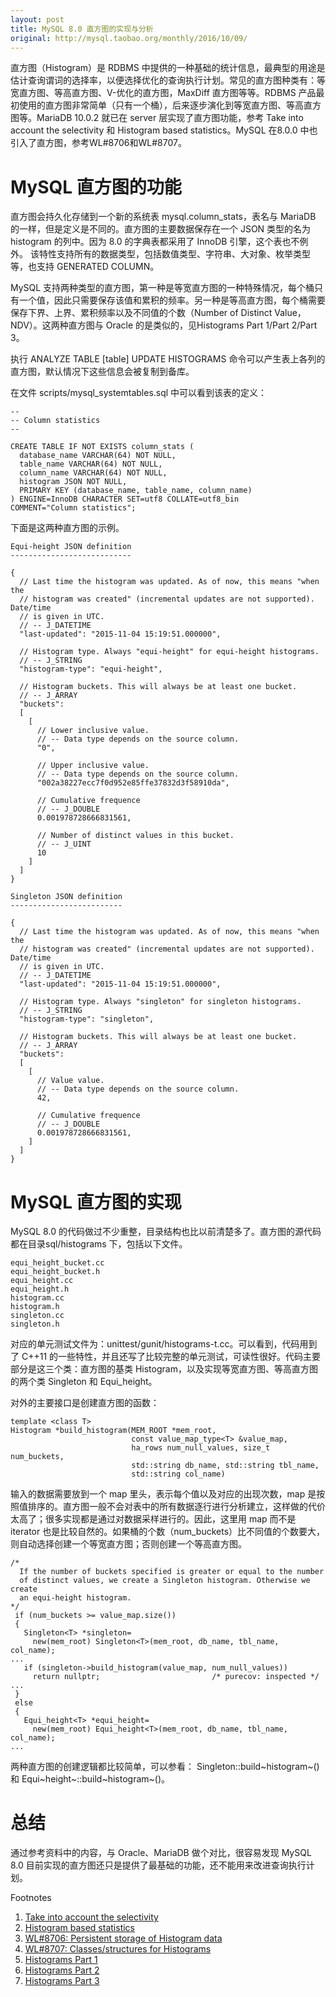 ```yaml
---
layout: post
title: MySQL 8.0 直方图的实现与分析
original: http://mysql.taobao.org/monthly/2016/10/09/
---
```


直方图（Histogram）是 RDBMS 中提供的一种基础的统计信息，最典型的用途是估计查询谓词的选择率，以便选择优化的查询执行计划。常见的直方图种类有：等宽直方图、等高直方图、V-优化的直方图，MaxDiff 直方图等等。RDBMS 产品最初使用的直方图非常简单（只有一个桶），后来逐步演化到等宽直方图、等高直方图等。MariaDB 10.0.2 就已在 server 层实现了直方图功能，参考 Take into account the selectivity 和 Histogram based statistics。MySQL 在8.0.0 中也引入了直方图，参考WL#8706和WL#8707。

# MySQL 直方图的功能

直方图会持久化存储到一个新的系统表 mysql.column_stats，表名与 MariaDB 的一样，但是定义是不同的。直方图的主要数据保存在一个 JSON 类型的名为 histogram 的列中。因为 8.0 的字典表都采用了 InnoDB 引擎，这个表也不例外。 该特性支持所有的数据类型，包括数值类型、字符串、大对象、枚举类型等，也支持 GENERATED COLUMN。

MySQL 支持两种类型的直方图，第一种是等宽直方图的一种特殊情况，每个桶只有一个值，因此只需要保存该值和累积的频率。另一种是等高直方图，每个桶需要保存下界、上界、累积频率以及不同值的个数（Number of Distinct Value，NDV）。这两种直方图与 Oracle 的是类似的，见Histograms Part 1/Part 2/Part 3。

执行 ANALYZE TABLE [table] UPDATE HISTOGRAMS 命令可以产生表上各列的直方图，默认情况下这些信息会被复制到备库。

在文件 scripts/mysql_systemtables.sql 中可以看到该表的定义：

```
--
-- Column statistics
--

CREATE TABLE IF NOT EXISTS column_stats (
  database_name VARCHAR(64) NOT NULL,
  table_name VARCHAR(64) NOT NULL,
  column_name VARCHAR(64) NOT NULL,
  histogram JSON NOT NULL,
  PRIMARY KEY (database_name, table_name, column_name)
) ENGINE=InnoDB CHARACTER SET=utf8 COLLATE=utf8_bin
COMMENT="Column statistics";
```

下面是这两种直方图的示例。

```
Equi-height JSON definition
---------------------------

{
  // Last time the histogram was updated. As of now, this means "when the
  // histogram was created" (incremental updates are not supported). Date/time
  // is given in UTC.
  // -- J_DATETIME
  "last-updated": "2015-11-04 15:19:51.000000",

  // Histogram type. Always "equi-height" for equi-height histograms.
  // -- J_STRING
  "histogram-type": "equi-height",

  // Histogram buckets. This will always be at least one bucket.
  // -- J_ARRAY
  "buckets":
  [
    [
      // Lower inclusive value.
      // -- Data type depends on the source column.
      "0",

      // Upper inclusive value.
      // -- Data type depends on the source column.
      "002a38227ecc7f0d952e85ffe37832d3f58910da",

      // Cumulative frequence
      // -- J_DOUBLE
      0.001978728666831561,

      // Number of distinct values in this bucket.
      // -- J_UINT
      10
    ]
  ]
}

Singleton JSON definition
-------------------------

{
  // Last time the histogram was updated. As of now, this means "when the
  // histogram was created" (incremental updates are not supported). Date/time
  // is given in UTC.
  // -- J_DATETIME
  "last-updated": "2015-11-04 15:19:51.000000",

  // Histogram type. Always "singleton" for singleton histograms.
  // -- J_STRING
  "histogram-type": "singleton",

  // Histogram buckets. This will always be at least one bucket.
  // -- J_ARRAY
  "buckets":
  [
    [
      // Value value.
      // -- Data type depends on the source column.
      42,

      // Cumulative frequence
      // -- J_DOUBLE
      0.001978728666831561,
    ]
  ]
}
```

# MySQL 直方图的实现

MySQL 8.0 的代码做过不少重整，目录结构也比以前清楚多了。直方图的源代码都在目录sql/histograms 下，包括以下文件。

```
equi_height_bucket.cc
equi_height_bucket.h
equi_height.cc
equi_height.h
histogram.cc
histogram.h
singleton.cc
singleton.h
```

对应的单元测试文件为：unittest/gunit/histograms-t.cc。可以看到，代码用到了 C++11 的一些特性，并且还写了比较完整的单元测试，可读性很好。代码主要部分是这三个类：直方图的基类 Histogram，以及实现等宽直方图、等高直方图的两个类 Singleton 和 Equi_height。

对外的主要接口是创建直方图的函数：

```
template <class T>
Histogram *build_histogram(MEM_ROOT *mem_root,
                           const value_map_type<T> &value_map,
                           ha_rows num_null_values, size_t num_buckets,
                           std::string db_name, std::string tbl_name,
                           std::string col_name)
```

输入的数据需要放到一个 map 里头，表示每个值以及对应的出现次数，map 是按照值排序的。直方图一般不会对表中的所有数据逐行进行分析建立，这样做的代价太高了；很多实现都是通过对数据采样进行的。因此，这里用 map 而不是 iterator 也是比较自然的。如果桶的个数（num_buckets）比不同值的个数要大，则自动选择创建一个等宽直方图；否则创建一个等高直方图。

```
/*
  If the number of buckets specified is greater or equal to the number
  of distinct values, we create a Singleton histogram. Otherwise we create
  an equi-height histogram.
*/
 if (num_buckets >= value_map.size())
 {
   Singleton<T> *singleton=
     new(mem_root) Singleton<T>(mem_root, db_name, tbl_name, col_name);
...
   if (singleton->build_histogram(value_map, num_null_values))
     return nullptr;                         /* purecov: inspected */
...
 }
 else
 {
   Equi_height<T> *equi_height=
     new(mem_root) Equi_height<T>(mem_root, db_name, tbl_name, col_name);
...
```

两种直方图的创建逻辑都比较简单，可以参看： Singleton<T>::build~histogram~() 和 Equi~height~<T>::build~histogram~()。

# 总结

通过参考资料中的内容，与 Oracle、MariaDB 做个对比，很容易发现 MySQL 8.0 目前实现的直方图还只是提供了最基础的功能，还不能用来改进查询执行计划。

Footnotes
1. [Take into account the selectivity](https://jira.mariadb.org/browse/MDEV-4145)
1. [Histogram based statistics](https://mariadb.com/kb/en/mariadb/histogram-based-statistics)
1. [WL#8706: Persistent storage of Histogram data](https://dev.mysql.com/worklog/task/?id=8706)
1. [WL#8707: Classes/structures for Histograms](https://dev.mysql.com/worklog/task/?id=8707)
1. [Histograms Part 1](http://allthingsoracle.com/histograms-part-1-why/)
1. [Histograms Part 2](http://allthingsoracle.com/histograms-pt-2/)
1. [Histograms Part 3](http://allthingsoracle.com/histograms-part-3-when/)

 
